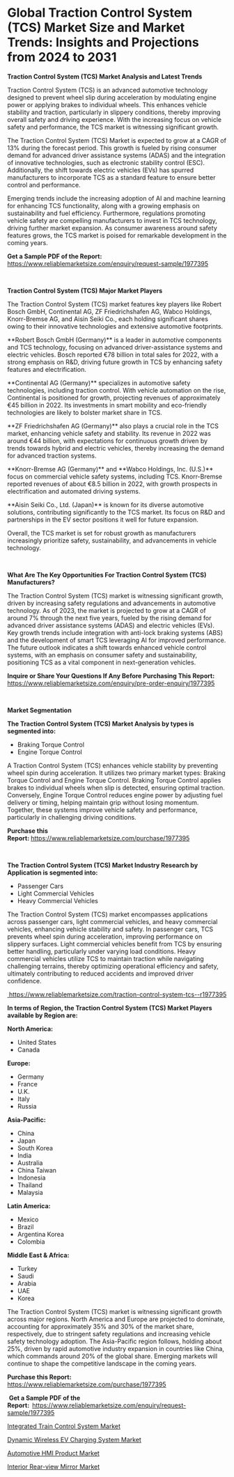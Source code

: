 <p><h1>Global Traction Control System (TCS) Market Size and Market Trends: Insights and Projections from 2024 to 2031</h1></p><p><strong>Traction Control System (TCS) Market Analysis and Latest Trends</strong></p>
<p><p>Traction Control System (TCS) is an advanced automotive technology designed to prevent wheel slip during acceleration by modulating engine power or applying brakes to individual wheels. This enhances vehicle stability and traction, particularly in slippery conditions, thereby improving overall safety and driving experience. With the increasing focus on vehicle safety and performance, the TCS market is witnessing significant growth.</p><p>The Traction Control System (TCS) Market is expected to grow at a CAGR of 13% during the forecast period. This growth is fueled by rising consumer demand for advanced driver assistance systems (ADAS) and the integration of innovative technologies, such as electronic stability control (ESC). Additionally, the shift towards electric vehicles (EVs) has spurred manufacturers to incorporate TCS as a standard feature to ensure better control and performance.</p><p>Emerging trends include the increasing adoption of AI and machine learning for enhancing TCS functionality, along with a growing emphasis on sustainability and fuel efficiency. Furthermore, regulations promoting vehicle safety are compelling manufacturers to invest in TCS technology, driving further market expansion. As consumer awareness around safety features grows, the TCS market is poised for remarkable development in the coming years.</p></p>
<p><strong>Get a Sample PDF of the Report:&nbsp;</strong> <a href="https://www.reliablemarketsize.com/enquiry/request-sample/1977395?utm_campaign=1133&utm_medium=2&utm_source=Github&utm_content=ia&utm_term=04112024&utm_id=traction-control-system-tcs">https://www.reliablemarketsize.com/enquiry/request-sample/1977395</a></p>
<p>&nbsp;</p>
<p><strong>Traction Control System (TCS) Major Market Players</strong></p>
<p><p>The Traction Control System (TCS) market features key players like Robert Bosch GmbH, Continental AG, ZF Friedrichshafen AG, Wabco Holdings, Knorr-Bremse AG, and Aisin Seiki Co., each holding significant shares owing to their innovative technologies and extensive automotive footprints.</p><p>**Robert Bosch GmbH (Germany)** is a leader in automotive components and TCS technology, focusing on advanced driver-assistance systems and electric vehicles. Bosch reported €78 billion in total sales for 2022, with a strong emphasis on R&D, driving future growth in TCS by enhancing safety features and electrification.</p><p>**Continental AG (Germany)** specializes in automotive safety technologies, including traction control. With vehicle automation on the rise, Continental is positioned for growth, projecting revenues of approximately €45 billion in 2022. Its investments in smart mobility and eco-friendly technologies are likely to bolster market share in TCS.</p><p>**ZF Friedrichshafen AG (Germany)** also plays a crucial role in the TCS market, enhancing vehicle safety and stability. Its revenue in 2022 was around €44 billion, with expectations for continuous growth driven by trends towards hybrid and electric vehicles, thereby increasing the demand for advanced traction systems.</p><p>**Knorr-Bremse AG (Germany)** and **Wabco Holdings, Inc. (U.S.)** focus on commercial vehicle safety systems, including TCS. Knorr-Bremse reported revenues of about €8.5 billion in 2022, with growth prospects in electrification and automated driving systems.</p><p>**Aisin Seiki Co., Ltd. (Japan)** is known for its diverse automotive solutions, contributing significantly to the TCS market. Its focus on R&D and partnerships in the EV sector positions it well for future expansion.</p><p>Overall, the TCS market is set for robust growth as manufacturers increasingly prioritize safety, sustainability, and advancements in vehicle technology.</p></p>
<p>&nbsp;</p>
<p><strong>What Are The Key Opportunities For Traction Control System (TCS) Manufacturers?</strong></p>
<p><p>The Traction Control System (TCS) market is witnessing significant growth, driven by increasing safety regulations and advancements in automotive technology. As of 2023, the market is projected to grow at a CAGR of around 7% through the next five years, fueled by the rising demand for advanced driver assistance systems (ADAS) and electric vehicles (EVs). Key growth trends include integration with anti-lock braking systems (ABS) and the development of smart TCS leveraging AI for improved performance. The future outlook indicates a shift towards enhanced vehicle control systems, with an emphasis on consumer safety and sustainability, positioning TCS as a vital component in next-generation vehicles.</p></p>
<p><strong>Inquire or Share Your Questions If Any Before Purchasing This Report:</strong> <a href="https://www.reliablemarketsize.com/enquiry/pre-order-enquiry/1977395?utm_campaign=1133&utm_medium=2&utm_source=Github&utm_content=ia&utm_term=04112024&utm_id=traction-control-system-tcs">https://www.reliablemarketsize.com/enquiry/pre-order-enquiry/1977395</a></p>
<p>&nbsp;</p>
<p><strong>Market Segmentation</strong></p>
<p><strong>The Traction Control System (TCS) Market Analysis by types is segmented into:</strong></p>
<p><ul><li>Braking Torque Control</li><li>Engine Torque Control</li></ul></p>
<p><p>A Traction Control System (TCS) enhances vehicle stability by preventing wheel spin during acceleration. It utilizes two primary market types: Braking Torque Control and Engine Torque Control. Braking Torque Control applies brakes to individual wheels when slip is detected, ensuring optimal traction. Conversely, Engine Torque Control reduces engine power by adjusting fuel delivery or timing, helping maintain grip without losing momentum. Together, these systems improve vehicle safety and performance, particularly in challenging driving conditions.</p></p>
<p><strong>Purchase this Report:&nbsp;</strong><a href="https://www.reliablemarketsize.com/purchase/1977395?utm_campaign=1133&utm_medium=2&utm_source=Github&utm_content=ia&utm_term=04112024&utm_id=traction-control-system-tcs">https://www.reliablemarketsize.com/purchase/1977395</a></p>
<p>&nbsp;</p>
<p><strong>The Traction Control System (TCS) Market Industry Research by Application is segmented into:</strong></p>
<p><ul><li>Passenger Cars</li><li>Light Commercial Vehicles</li><li>Heavy Commercial Vehicles</li></ul></p>
<p><p>The Traction Control System (TCS) market encompasses applications across passenger cars, light commercial vehicles, and heavy commercial vehicles, enhancing vehicle stability and safety. In passenger cars, TCS prevents wheel spin during acceleration, improving performance on slippery surfaces. Light commercial vehicles benefit from TCS by ensuring better handling, particularly under varying load conditions. Heavy commercial vehicles utilize TCS to maintain traction while navigating challenging terrains, thereby optimizing operational efficiency and safety, ultimately contributing to reduced accidents and improved driver confidence.</p></p>
<p><a href="https://www.reliablemarketsize.com/traction-control-system-tcs--r1977395?utm_campaign=1133&utm_medium=2&utm_source=Github&utm_content=ia&utm_term=04112024&utm_id=traction-control-system-tcs">&nbsp;https://www.reliablemarketsize.com/traction-control-system-tcs--r1977395</a></p>
<p><strong>In terms of Region, the Traction Control System (TCS) Market Players available by Region are:</strong></p>
<p>
    <p> <strong> North America: </strong>
        <ul>
            <li>United States</li>
            <li>Canada</li>
        </ul>
        </p> 
    <p> <strong> Europe: </strong>
        <ul>
            <li>Germany</li>
            <li>France</li>
            <li>U.K.</li>
            <li>Italy</li>
            <li>Russia</li>
        </ul>
        </p> 
    <p> <strong> Asia-Pacific: </strong>
        <ul>
            <li>China</li>
            <li>Japan</li>
            <li>South Korea</li>
            <li>India</li>
            <li>Australia</li>
            <li>China Taiwan</li>
            <li>Indonesia</li>
            <li>Thailand</li>
            <li>Malaysia</li>
        </ul>
        </p> 
    <p> <strong> Latin America: </strong>
        <ul>
            <li>Mexico</li>
            <li>Brazil</li>
            <li>Argentina Korea</li>
            <li>Colombia</li>
        </ul>
        </p> 
    <p> <strong> Middle East & Africa: </strong>
        <ul>
            <li>Turkey</li>
            <li>Saudi</li>
            <li>Arabia</li>
            <li>UAE</li>
            <li>Korea</li>
        </ul>
    </p>
    </p>
<p><p>The Traction Control System (TCS) market is witnessing significant growth across major regions. North America and Europe are projected to dominate, accounting for approximately 35% and 30% of the market share, respectively, due to stringent safety regulations and increasing vehicle safety technology adoption. The Asia-Pacific region follows, holding about 25%, driven by rapid automotive industry expansion in countries like China, which commands around 20% of the global share. Emerging markets will continue to shape the competitive landscape in the coming years.</p></p>
<p><strong>Purchase this Report: </strong><a href="https://www.reliablemarketsize.com/purchase/1977395?utm_campaign=1133&utm_medium=2&utm_source=Github&utm_content=ia&utm_term=04112024&utm_id=traction-control-system-tcs">https://www.reliablemarketsize.com/purchase/1977395</a></p>
<p>&nbsp;<strong>Get a Sample PDF of the Report:&nbsp;&nbsp;</strong><a href="https://www.reliablemarketsize.com/enquiry/request-sample/1977395?utm_campaign=1133&utm_medium=2&utm_source=Github&utm_content=ia&utm_term=04112024&utm_id=traction-control-system-tcs">https://www.reliablemarketsize.com/enquiry/request-sample/1977395</a></p>
<p><strong></strong></p>
<p><p><a href="https://github.com/lakeishabuahb/Market-Research-Report-List-1/blob/main/integrated-train-control-system-market.md?utm_campaign=1133&utm_medium=2&utm_source=Github&utm_content=ia&utm_term=04112024&utm_id=traction-control-system-tcs">Integrated Train Control System Market</a></p><p><a href="https://github.com/rosalee3esue/Market-Research-Report-List-1/blob/main/dynamic-wireless-ev-charging-system-market.md?utm_campaign=1133&utm_medium=2&utm_source=Github&utm_content=ia&utm_term=04112024&utm_id=traction-control-system-tcs">Dynamic Wireless EV Charging System Market</a></p><p><a href="https://github.com/sandygraoj2/Market-Research-Report-List-1/blob/main/automotive-hmi-product-market.md?utm_campaign=1133&utm_medium=2&utm_source=Github&utm_content=ia&utm_term=04112024&utm_id=traction-control-system-tcs">Automotive HMI Product Market</a></p><p><a href="https://github.com/WillieWoodard/Market-Research-Report-List-6/blob/main/interior-rear-view-mirror-market.md?utm_campaign=1133&utm_medium=2&utm_source=Github&utm_content=ia&utm_term=04112024&utm_id=traction-control-system-tcs">Interior Rear-view Mirror Market</a></p></p>